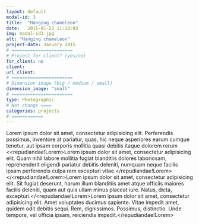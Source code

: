 ```yaml
---
layout: default
modal-id: 3
title:  "Hanging chameleon"
date:   2015-01-22 11:18:03
img: modal-id3.jpg
alt: "Hanging chameleon"
project-date: January 2015
# =======================
# Project for client? (yes/no)
for_client: no
client:
url_client:
# =======================
# Dimension image (big / medium / small)
dimension_image: "small"
# =======================
type: Photographic
# Not change ====
categories: projects
# ============
---
```


Lorem ipsum dolor sit amet, consectetur adipisicing elit. Perferendis possimus, inventore at pariatur, quas, hic neque asperiores earum cumque tenetur, aut ipsam corporis mollitia quasi debitis itaque dolorem rerum <<repudiandae!Lorem>Lorem ipsum dolor sit amet, consectetur adipisicing elit. Quam nihil labore mollitia fugiat blanditiis dolores laboriosam, reprehenderit eligendi pariatur debitis deleniti, numquam neque facilis ipsam perferendis culpa rem excepturi vitae.</repudiandae!Lorem></<repudiandae!Lorem>Lorem ipsum dolor sit amet, consectetur adipisicing elit. Sit fugiat deserunt, harum illum blanditiis amet atque officiis maiores facilis deleniti, quam aut quis ullam minus placeat iure. Natus, dicta, excepturi.</<repudiandae!Lorem>Lorem ipsum dolor sit amet, consectetur adipisicing elit. Amet voluptates ducimus sapiente. Vitae impedit amet, quidem odit debitis sequi. Rem, dignissimos. Possimus, distinctio. Unde tempore, vel officia ipsam, reiciendis impedit.</repudiandae!Lorem>